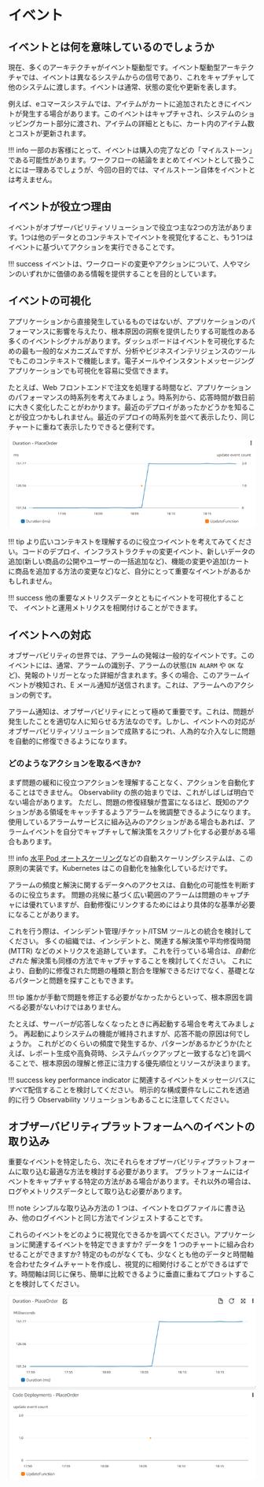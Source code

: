 # イベント

## イベントとは何を意味しているのでしょうか

現在、多くのアーキテクチャがイベント駆動型です。イベント駆動型アーキテクチャでは、イベントは異なるシステムからの信号であり、これをキャプチャして他のシステムに渡します。イベントは通常、状態の変化や更新を表します。

例えば、eコマースシステムでは、アイテムがカートに追加されたときにイベントが発生する場合があります。このイベントはキャプチャされ、システムのショッピングカート部分に渡され、アイテムの詳細とともに、カート内のアイテム数とコストが更新されます。

!!! info
	一部のお客様にとって、イベントは購入の完了などの「マイルストーン」である可能性があります。ワークフローの結論をまとめてイベントとして扱うことには一理あるでしょうが、今回の目的では、マイルストーン自体をイベントとは考えません。

## イベントが役立つ理由
イベントがオブザーバビリティソリューションで役立つ主な2つの方法があります。1つは他のデータとのコンテキストでイベントを視覚化すること、もう1つはイベントに基づいてアクションを実行できることです。

!!! success
	イベントは、ワークロードの変更やアクションについて、人やマシンのいずれかに価値のある情報を提供することを目的としています。

## イベントの可視化
アプリケーションから直接発生しているものではないが、アプリケーションのパフォーマンスに影響を与えたり、根本原因の洞察を提供したりする可能性のある多くのイベントシグナルがあります。ダッシュボードはイベントを可視化するための最も一般的なメカニズムですが、分析やビジネスインテリジェンスのツールでもこのコンテキストで機能します。電子メールやインスタントメッセージングアプリケーションでも可視化を容易に受信できます。

たとえば、Web フロントエンドで注文を処理する時間など、アプリケーションのパフォーマンスの時系列を考えてみましょう。時系列から、応答時間が数日前に大きく変化したことがわかります。最近のデプロイがあったかどうかを知ることが役立つかもしれません。最近のデプロイの時系列を並べて表示したり、同じチャートに重ねて表示したりできると便利です。

![イベントの可視化](images/visualizing_events.png)

!!! tip
	より広いコンテキストを理解するのに役立つイベントを考えてみてください。コードのデプロイ、インフラストラクチャの変更イベント、新しいデータの追加(新しい商品の公開やユーザーの一括追加など)、機能の変更や追加(カートに商品を追加する方法の変更など)など、自分にとって重要なイベントがあるかもしれません。

!!! success
	他の重要なメトリクスデータとともにイベントを可視化することで、 イベントと運用メトリクスを相関付けることができます。

## イベントへの対応
オブザーバビリティの世界では、アラームの発報は一般的なイベントです。このイベントには、通常、アラームの識別子、アラームの状態(``IN ALARM`` や ``OK`` など)、発報のトリガーとなった詳細が含まれます。多くの場合、このアラームイベントが検知され、E メール通知が送信されます。これは、アラームへのアクションの例です。

アラーム通知は、オブザーバビリティにとって極めて重要です。これは、問題が発生したことを適切な人に知らせる方法なのです。しかし、イベントへの対応がオブザーバビリティソリューションで成熟するにつれ、人為的な介入なしに問題を自動的に修復できるようになります。

### どのようなアクションを取るべきか?

まず問題の緩和に役立つアクションを理解することなく、アクションを自動化することはできません。
Observability の旅の始まりでは、これがしばしば明白でない場合があります。
ただし、問題の修復経験が豊富になるほど、既知のアクションがある領域をキャッチするようアラームを微調整できるようになります。
使用しているアラームサービスに組み込みのアクションがある場合もあれば、アラームイベントを自分でキャプチャして解決策をスクリプト化する必要がある場合もあります。

!!! info
	[水平 Pod オートスケーリング](https://kubernetes.io/docs/tasks/run-application/horizontal-pod-autoscale/)などの自動スケーリングシステムは、この原則の実装です。Kubernetes はこの自動化を抽象化しているだけです。

アラームの頻度と解決に関するデータへのアクセスは、自動化の可能性を判断するのに役立ちます。
問題の兆候に基づく広い範囲のアラームは問題のキャプチャには優れていますが、自動修復にリンクするためにはより具体的な基準が必要になることがあります。

これを行う際は、インシデント管理/チケット/ITSM ツールとの統合を検討してください。
多くの組織では、インシデントと、関連する解決策や平均修復時間 (MTTR) などのメトリクスを追跡しています。
これを行っている場合は、*自動化された* 解決策も同様の方法でキャプチャすることを検討してください。
これにより、自動的に修復された問題の種類と割合を理解できるだけでなく、基礎となるパターンと問題を探すこともできます。

!!! tip 
	誰かが手動で問題を修正する必要がなかったからといって、根本原因を調べる必要がないわけではありません。

たとえば、サーバーが応答しなくなったときに再起動する場合を考えてみましょう。
再起動によりシステムの機能が維持されますが、応答不能の原因は何でしょうか。
これがどのくらいの頻度で発生するか、パターンがあるかどうか(たとえば、レポート生成や高負荷時、システムバックアップと一致するなど)を調べることで、根本原因の理解と修正に注力する優先順位とリソースが決まります。 

!!! success
	key performance indicator に関連するイベントをメッセージバスに*すべて*配信することを検討してください。
明示的な構成要件なしにこれを透過的に行う Observability ソリューションもあることに注意してください。

## オブザーバビリティプラットフォームへのイベントの取り込み
重要なイベントを特定したら、次にそれらをオブザーバビリティプラットフォームに取り込む最適な方法を検討する必要があります。
プラットフォームにはイベントをキャプチャする特定の方法がある場合があります。それ以外の場合は、ログやメトリクスデータとして取り込む必要があります。

!!! note
	シンプルな取り込み方法の 1 つは、イベントをログファイルに書き込み、他のログイベントと同じ方法でインジェストすることです。

これらのイベントをどのように視覚化できるかを調べてください。アプリケーションに関連するイベントを特定できますか? データを 1 つのチャートに組み合わせることができますか? 特定のものがなくても、少なくとも他のデータと時間軸を合わせたタイムチャートを作成し、視覚的に相関付けることができるはずです。時間軸は同じに保ち、簡単に比較できるように垂直に重ねてプロットすることを検討してください。

![イベントの視覚化を積み上げたチャートとして](images/visualizing_events_stacked.png)
